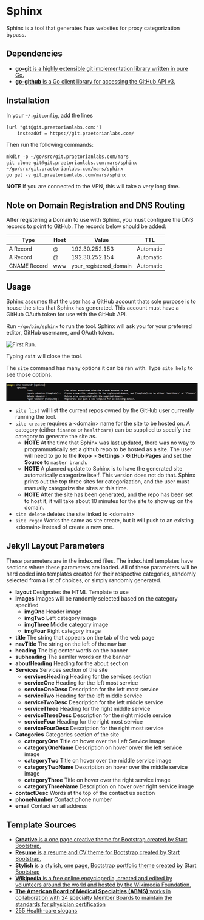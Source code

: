 # Sphinx
Sphinx is a tool that generates faux websites for proxy categorization bypass.

## Dependencies
* [**go-git** is a highly extensible git implementation library written in pure Go.](https://github.com/src-d/go-git)
* [**go-github** is a Go client library for accessing the GitHub API v3.](https://github.com/google/go-github)

## Installation
In your `~/.gitconfig`, add the lines
```
[url "git@git.praetorianlabs.com:"]
    insteadOf = https://git.praetorianlabs.com/

```
Then run the following commands:
```
mkdir -p ~/go/src/git.praetorianlabs.com/mars
git clone git@git.praetorianlabs.com:mars/sphinx ~/go/src/git.praetorianlabs.com/mars/sphinx
go get -v git.praetorianlabs.com/mars/sphinx
```

**NOTE** If you are connected to the VPN, this will take a very long time.

## Note on Domain Registration and DNS Routing
After registering a Domain to use with Sphinx, you must configure the DNS records to point to GitHub.  The records below should be added:

| Type          | Host           | Value                    | TTL       |
| ------------- | -------------- | ------------------------ | --------- |
| A Record      | @              | 192.30.252.153           | Automatic |
| A Record      | @              | 192.30.252.154           | Automatic |
| CNAME Record  | www            | your\_registered\_domain | Automatic |

## Usage
Sphinx assumes that the user has a GitHub account thats sole purpose is to house the sites that Sphinx has generated.  This account must have a GitHub OAuth token for use with the GitHub API.

Run `~/go/bin/sphinx` to run the tool.  Sphinx will ask you for your preferred editor, GitHub username, and OAuth token.

![First Run.](./rmImg/first-run.png)

Typing `exit` will close the tool.

The `site` command has many options it can be ran with.  Type `site help` to see those options.

![First Run.](./rmImg/site-help.png)

* `site list` will list the current repos owned by the GitHub user currently running the tool.
* `site create` requires a <domain\> name for the site to be hosted on.  A category (either `finance` or `healthcare`) can be supplied to specify the category to generate the site as.
  * **NOTE** At the time that Sphinx was last updated, there was no way to programmatically set a github repo to be hosted as a site.  The user will need to go to the **Repo** > **Settings** > **GitHub Pages** and set the **Source** to `master branch`.
  * **NOTE** A planned update to Sphinx is to have the generated site automatically categorize itself.  This version does not do that.  Sphinx prints out the top three sites for categorization, and the user must manually categorize the sites at this time.
  * **NOTE** After the site has been generated, and the repo has been set to host it, it will take about 10 minutes for the site to show up on the domain.
* `site delete` deletes the site linked to <domain\>
* `site regen` Works the same as site create, but it will push to an existing <domain\> instead of create a new one.

## Jekyll Layout Parameters
These parameters are in the index.md files.  The index.html templates have sections where these parameters are loaded.  All of these parameters will be hard coded into templates created for their respective categories, randomly selected from a list of choices, or simply randomly generated.

* **layout** Designates the HTML Template to use
* **Images** Images will be randomly selected based on the category specified
  * **imgOne** Header image
  * **imgTwo** Left category image
  * **imgThree** Middle category image
  * **imgFour** Right category image
* **title** The string that appears on the tab of the web page
* **navTitle** The string on the left of the nav bar
* **heading** The big center words on the banner
* **subheading** The samller words on the banner
* **aboutHeading** Heading for the about section
* **Services** Services section of the site
  * **servicesHeading** Heading for the services section
  * **serviceOne** Heading for the left most service
  * **serviceOneDesc** Description for the left most service
  * **serviceTwo** Heading for the left middle service
  * **serviceTwoDesc** Description for the left middle service
  * **serviceThree** Heading for the right middle service
  * **serviceThreeDesc** Description for the right middle service
  * **serviceFour** Heading for the right most service
  * **serviceFourDesc** Description for the right most service
* **Categories** Categories section of the site
  * **categoryOne** Title on hover over the Left Service image
  * **categoryOneName** Description on hover onver the left service image 
  * **categoryTwo** Title on hover over the middle service image
  * **categoryTwoName** Description on hover over the middle service image
  * **categoryThree** Title on hover over the right service image
  * **categoryThreeName** Description on hover over right service image
* **contactDesc** Words at the top of the contact us section
* **phoneNumber** Contact phone number
* **email** Contact email address

## Template Sources
* [**Creative** is a one page creative theme for Bootstrap created by Start Bootstrap.](https://github.com/BlackrockDigital/startbootstrap-creative)
* [**Resume** is a resume and CV theme for Bootstrap created by Start Bootstrap.](https://github.com/BlackrockDigital/startbootstrap-resume)
* [**Stylish** is a stylish, one page, Bootstrap portfolio theme created by Start Bootstrap](https://github.com/BlackrockDigital/startbootstrap-stylish-portfolio)
* [**Wikipedia** is a free online encyclopedia, created and edited by volunteers around the world and hosted by the Wikimedia Foundation.](https://www.wikipedia.com)
* [**The American Board of Medical Specialties (ABMS)** works in collaboration with 24 specialty Member Boards to maintain the standards for physician certification](https://www.abms.org/member-boards/specialty-subspecialty-certificates/)
* [255 Health-care slogans](https://brandongaille.com/255-examples-catchy-healthcare-slogans-and-taglines/)
